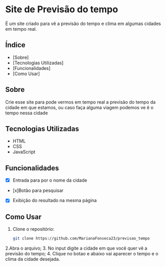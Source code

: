 # Site de Previsão do tempo

É um site criado para vê a previsão do tempo e clima em algumas cidades em tempo real.

## Índice

- [Sobre]
- [Tecnologias Utilizadas]
- [Funcionalidades]
- [Como Usar]

## Sobre

Crie esse site para pode vermos em tempo real a previsão do tempo da cidade em que estamos, ou caso faça alguma viagem podemos ve
ê o tempo nessa cidade

## Tecnologias Utilizadas

- HTML
- CSS
- JavaScript


## Funcionalidades

- [x] Entrada para por o nome da cidade
- [x]Botão para pesquisar
- [x] Exibição do resultado na mesma página

## Como Usar

1. Clone o repositório:
   ```bash
   git clone https://github.com/MarianaFonseca23/previsao_tempo

2.Abra o arquivo;
3. No input digite a cidade em que você quer vê a previsão do tempo;
4. Clique no botao e abaixo vai aparecer o tempo e o clima da cidade desejada.
